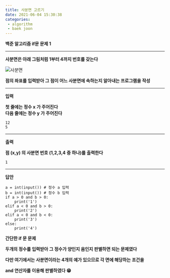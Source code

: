 ```yaml
---
title: 사분면 고르기
date: 2021-06-04 15:30:38
categories: 
 - algorithm
 - baek joon
---
```

**백준 알고리즘 if문 문제 1**
___
**사분면은 아래 그림처럼 1부터 4까지 번호를 갖는다**

![사분면](https://user-images.githubusercontent.com/84296244/120756484-4329d980-c54a-11eb-8c40-8ddec8654746.PNG)

**점의 좌표를 입력받아 그 점이 어느 사분면에 속하는지 알아내는 프로그램을 작성**
___
**입력**  

**첫 줄에는 정수 x 가 주어진다**  
**다음 줄에는 정수 y 가 주어진다**  
```                                  
12
5
```
___

**출력**  

**점 (x,y) 의 사분면 번호 (1,2,3,4 중 하나)를 출력한다**
```
1
```
___
**답안**  
```
a = int(input()) # 정수 a 입력 
b = int(input()) # 정수 b 입력 
if a > 0 and b > 0:
    print('1')
elif a < 0 and b > 0:
    print('2')
elif a < 0 and b < 0:
    print('3')
else:
    print('4')
```

**간단한 if 문 문제**

**두개의 정수를 입력받아 그 정수가 양인지 음인지 판별하면 되는 문제였다**  

**다만 여기에서는 사분면이라는 4개의 예가 있으므로 각 면에 해당하는 조건을** 

**and 연산자를 이용해 판별하였다 😁**
